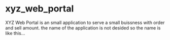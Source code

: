 # xyz_web_portal
 XYZ Web Portal is an small application to serve a small buissness with order and sell amount. the name of the application is not desided so the name is like this...
